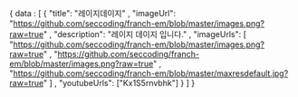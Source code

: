 {
  data : [
    {
      "title": "레이지데이지"
      , "imageUrl": "https://github.com/seccoding/franch-em/blob/master/images.png?raw=true"
      , "description": "레이지 데이지 입니다."
      , "imageUrls": [
                      "https://github.com/seccoding/franch-em/blob/master/images.png?raw=true"
                      , "https://github.com/seccoding/franch-em/blob/master/images.png?raw=true"
                      , "https://github.com/seccoding/franch-em/blob/master/maxresdefault.jpg?raw=true"
                     ]
      , "youtubeUrls": ["Kx1S5rnvbhk"]
    }
  ]
}
